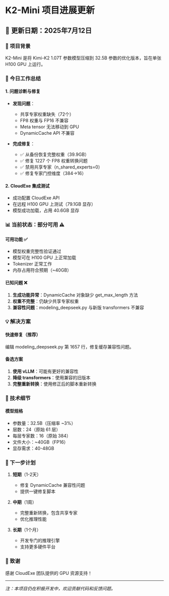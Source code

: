 # K2-Mini 项目进展更新

## 📅 更新日期：2025年7月12日

### 🎯 项目背景

K2-Mini 是将 Kimi-K2 1.07T 参数模型压缩到 32.5B 参数的优化版本，旨在单张 H100 GPU 上运行。

### 🔧 今日工作总结

#### 1. 问题诊断与修复
- **发现问题**：
  - 共享专家权重缺失（72个）
  - FP8 权重与 FP16 不兼容
  - Meta tensor 无法移动到 GPU
  - DynamicCache API 不兼容

- **完成修复**：
  - ✅ 从备份恢复完整权重（39.9GB）
  - ✅ 修复 1227 个 FP8 权重转换问题
  - ✅ 禁用共享专家（n_shared_experts=0）
  - ✅ 修复专家门控维度（384→16）

#### 2. CloudExe 集成测试
- 成功配置 CloudExe API
- 在远程 H100 GPU 上测试（79.1GB 显存）
- 模型成功加载，占用 40.6GB 显存

### 📊 当前状态：部分可用 ⚠️

#### 可用功能 ✅
- 模型权重完整性验证通过
- 模型可在 H100 GPU 上正常加载
- Tokenizer 正常工作
- 内存占用符合预期（~40GB）

#### 已知问题 ❌
1. **生成功能异常**：DynamicCache 对象缺少 get_max_length 方法
2. **权重不完整**：仍缺少共享专家权重
3. **兼容性问题**：modeling_deepseek.py 与新版 transformers 不兼容

### 💡 解决方案

#### 快速修复（推荐）
编辑 modeling_deepseek.py 第 1657 行，修复缓存兼容性问题。

#### 备选方案
1. **使用 vLLM**：可能有更好的兼容性
2. **降级 transformers**：使用兼容的旧版本
3. **完整重新转换**：使用修正后的脚本重新转换

### 📝 技术细节

#### 模型规格
- 参数量：32.5B（压缩率 ~3%）
- 层数：24（原始 61 层）
- 每层专家数：16（原始 384）
- 文件大小：~40GB（FP16）
- 显存需求：40-48GB

### 🚀 下一步计划

1. **短期**（1-2天）
   - 修复 DynamicCache 兼容性问题
   - 提供一键修复脚本

2. **中期**（1周）
   - 完整重新转换，包含共享专家
   - 优化推理性能

3. **长期**（1个月）
   - 开发专门的推理引擎
   - 支持更多硬件平台

### 🙏 致谢

感谢 CloudExe 团队提供的 GPU 资源支持！

---
*注：本项目仍在积极开发中，欢迎贡献代码和反馈问题。*
